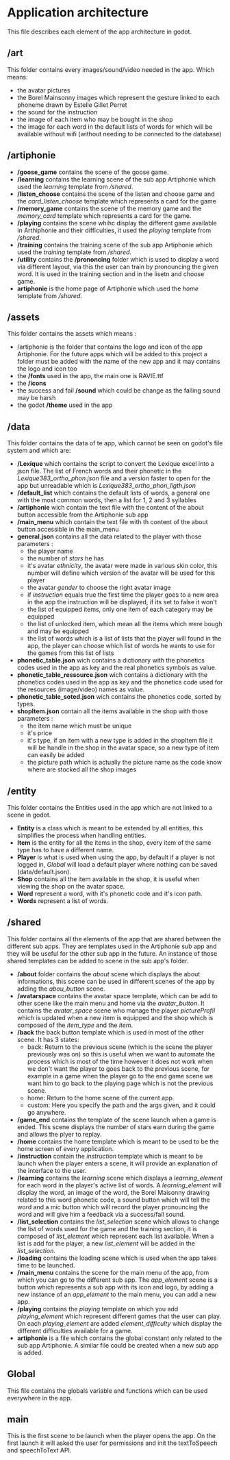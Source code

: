 # Application architecture

This file describes each element of the app architecture in godot.

## /art

This folder contains every images/sound/video needed in the app. Which means: 
* the avatar pictures
* the Borel Mainsonny images which represent the gesture linked to each phoneme drawn by Estelle Gillet Perret
* the sound for the instruction 
* the image of each item who may be bought in the shop 
* the image for each word in the default lists of words for which will be available without wifi (without needing to be connected to the database)

## /artiphonie

* **/goose_game** contains the scene of the goose game.
* **/learning** contains the learning scene of the sub app Artiphonie which used the *learning* template from */shared*. 
* **/listen_choose** contains the scene of the listen and choose game and the *card_listen_choose* template which represents a card for the game
* **/memory_game** contains the scene of the memory game and the *memory_card* template which represents a card for the game.
* **/playing** contains the scene whihc display the different game available in Arthiphonie and their difficulties, it used the *playing* template from */shared*.
* **/training** contains the training scene of the sub app Artiphonie which used the *training* template from */shared*.
* **/utility** contains the **/prononcing** folder which is used to display a word via different layout, via this the user can train by pronouncing the given word. It is used in the training section and in the lisetn and choose game.
* **artiphonie** is the home page of Artiphonie which used the *home* template from */shared*.

## /assets

This folder contains the assets which means :

* /artiphonie is the folder that contains the logo and icon of the app Artiphonie. For the future apps which will be added to this project a folder must be added with the name of the new app and it may contains the logo and icon too
* the **/fonts** used in the app, the main one is RAVIE.ttf
* the **/icons**
* the success and fail **/sound** which could be change as the failing sound may be harsh 
* the godot **/theme** used in the app

## /data

This folder contains the data of te app, which cannot be seen on godot's file system and which are:

* **/Lexique** which contains the script to convert the Lexique excel into a json file. The list of French words and their phonetic in the *Lexique383_ortho_phon.json* file and a version faster to open for the app but unreadable which is *Lexique383_ortho_phon_ligth.json*
* **/default_list** which contains the default lists of words, a general one with the most common words, then a list for 1, 2 and 3 syllables
* **/artiphonie** wich contain the text file with the content of the about button accessible from the Artiphonie sub app
* **/main_menu** which contain the text file with th content of the about button accessible in the main_menu
* **general.json** contains all the data related to the player with those parameters :
    * the player name
    * the number of *stars* he has
    * it's avatar *ethnicity*, the avatar were made in various skin color, this number will define which version of the avatar will be used for this player
    * the avatar *gender* to choose the right avatar image
    * if *instruction* equals true the first time the player goes to a new area in the app the instruction will be displayed, if its set to false it won't
    * the list of equipped items, only one item of each category may be equipped
    * the list of unlocked item, which mean all the items which were bough and may be equipped
    * the list of words which is a list of lists that the player will found in the app, the player can choose which list of words he wants to use for the games from this list of lists
* **phonetic_table.json** wich contains a dictionary with the phonetics codes used in the app as key and the real phonetics symbols as value.
* **phonetic_table_ressource.json** wich contains a dictionary with the phonetics codes used in the app as key and the phonetics code used for the resources (image/video) names as value.
* **phonetic_table_soted.json** wich contains the phonetics code, sorted by types.
* **shopItem.json** contain all the items available in the shop with those parameters : 
    * the item name which must be unique
    * it's price
    * it's type, if an item with a new type is added in the shopItem file it will be handle in the shop in the avatar space, so a new type of item can easily be added
    * the picture path which is actually the picture name as the code know where are stocked all the shop images


## /entity

This folder contains the Entities used in the app which are not linked to a scene in godot. 

* **Entity** is a class which is meant to be extended by all entities, this simplifies the process when handling entities.
* **Item** is the entity for all the items in the shop, every item of the same type has to have a different name.
* **Player** is what is used when using the app, by default if a player is not logged in, *Global* will load a default player where nothing can be saved (data/default.json).
* **Shop** contains all the item available in the shop, it is useful when viewing the shop on the avatar space.
* **Word** represent a word, with it's phonetic code and it's icon path.
* **Words** represent a list of words.

## /shared
This folder contains all the elements of the app that are shared between the different sub apps. They are templates used in the Artiphonie sub app and they will be useful for the other sub app in the future.
An instance of those shared templates can be added to scene in the sub app's folder.

* **/about** folder contains the *about* scene which displays the about informations, this scene can be used in different scenes of the app by adding the *abou_button* scene. 
* **/avatarspace** contains the avatar space template, which can be add to other scene like the main menu and home via the *avatar_button*. It contains the *avatar_space* scene who manage the player *pictureProfil* which is updated when a new item is equipped and the shop which is composed of the *item_type* and the *item*. 
* **/back** the back button template which is used in most of the other scene. It has 3 states: 
    * back: Return to the previous scene (which is the scene the player previously was on) so this is useful when we want to automate the process which is most of the time however it does not work when we don't want the player to goes back to the previous scene, for example in a game when the player go to the end game scene we want him to go back to the playing page which is not the previous scene.
    * home: Return to the home scene of the current app.
    * custom: Here you specify the path and the args given, and it could go anywhere.
* **/game_end** contains the template of the scene launch when a game is ended. This scene displays the number of stars earn during the game and allows the plyer to replay.
* **/home** contains the home template which is meant to be used to be the home screen of every application.
* **/instruction** contain the *instruction* template which is meant to be launch when the player enters a scene, it will provide an explanation of the interface to the user.
* **/learning** contains the *learning* scene which displays a *learning_element* for each word in the player's active list of words. A *learning_element* will display the word, an image of the word, the Borel Maisonny drawing related to this word phonetic code, a sound button which will tell the word and a mic button which will record the player pronouncing the word and will give him a feedback via a success/fail sound.
* **/list_selection** contains the *list_selection* scene which allows to change the list of words used for the game and the training section, it is composed of *list_element* which represent each list available. When a list is add for the player, a new *list_element* will be added in the *list_selection*. 
* **/loading** contains the loading scene which is used when the app takes time to be launched.
* **/main_menu** contains the scene for the main menu of the app, from which you can go to the different sub app. The *app_element* scene is a button which represents a sub app with its icon and logo, by adding a new instance of an *app_element* to the main menu, you can add a new app. 
* **/playing** contains the *playing* template on which you add *playing_element* which represent different games that the user can play. On each *playing_element* are added *element_difficulty* which display the different difficulties available for a game. 
* **artiphonie** is a file which contains the global constant only related to the sub app Artiphonie. A similar file could be created when a new sub app is added.

## Global
This file contains the globals variable and functions which can be used everywhere in the app.
## main
 This is the first scene to be launch when the player opens the app. On the first launch it will asked the user for permissions and init the textToSpeech and speechToText API.